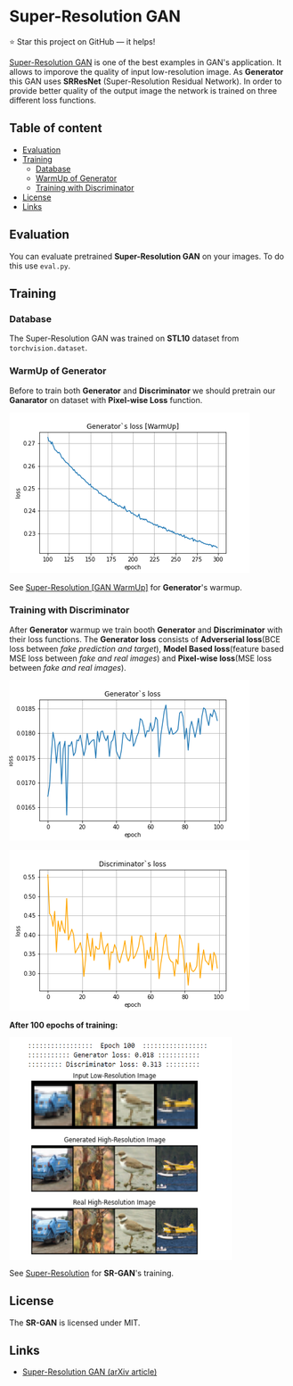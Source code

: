 Super-Resolution GAN
======================

:star: Star this project on GitHub — it helps!

[Super-Resolution GAN](https://arxiv.org/abs/1609.04802) is one of the best examples in GAN's application. It allows
to imporove the quality of input low-resolution image. As **Generator** this GAN uses
**SRResNet** (Super-Resolution Residual Network). In order to provide better quality of
the output image the network is trained on three different loss functions.


## Table of content

- [Evaluation](#eval)
- [Training](#train)
    - [Database](#database)
    - [WarmUp of Generator](#warmup)
    - [Training with Discriminator](#train)
- [License](#license)
- [Links](#links)

## Evaluation

You can evaluate pretrained **Super-Resolution GAN** on your images.
To do this use `eval.py`.

## Training

### Database

The Super-Resolution GAN was trained on **STL10** dataset from `torchvision.dataset`.

### WarmUp of Generator

Before to train both **Generator** and **Discriminator** we should pretrain our **Ganarator** on
dataset with **Pixel-wise Loss** function.

![](images/g_loss_warmup.png)

See [Super-Resolution [GAN WarmUp]](https://github.com/akanametov/SuperResolution/blob/main/demo/SuperResolution%5BGeneratorWarmUp%5D.ipynb) for **Generator**'s warmup.

### Training with Discriminator

After **Generator** warmup we train booth **Generator** and **Discriminator** with their loss functions.
The **Generator loss** consists of **Adverserial loss**(BCE loss between *fake prediction and target*),
**Model Based loss**(feature based MSE loss between *fake and real images*) and **Pixel-wise loss**(MSE loss between *fake and real images*).

![Generator loss](images/g_loss.png)

![Discriminator loss](images/d_loss.png)

**After 100 epochs of training:**

<a>
    <img src="images/train.png" align="center" height="400px" width="400px"/>
</a>


See [Super-Resolution](https://github.com/akanametov/SuperResolution/blob/main/demo/SuperResolution.ipynb) for **SR-GAN**'s training.

## License

The **SR-GAN** is licensed under MIT.

## Links

* [Super-Resolution GAN (arXiv article)](https://arxiv.org/abs/1609.04802)
